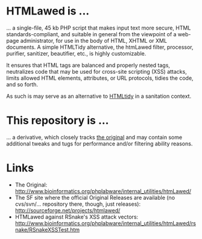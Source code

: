 HTMLawed is ...
===============

... a single-file, 45 kb PHP script that makes input text more secure, HTML standards-compliant, and 
suitable in general from the viewpoint of a web-page administrator, for use in the body of HTML, XHTML 
or XML documents. A simple HTMLTidy alternative, the htmLawed filter, processor, purifier, sanitizer, 
beautifier, etc., is highly customizable. 

It ensures that HTML tags are balanced and properly nested tags, neutralizes code that may be used 
for cross-site scripting (XSS) attacks, limits allowed HTML elements, attributes, or URL protocols, 
tidies the code, and so forth.

As such is may serve as an alternative to [HTMLtidy](http://en.wikipedia.org/wiki/HTML_Tidy) in a 
sanitation context.



This repository is ...
======================

... a derivative, which closely tracks [the original](http://www.bioinformatics.org/phplabware/internal_utilities/htmLawed/)
and may contain some additional tweaks and tugs for performance and/or filtering ability reasons.



Links
=====

* The Original: http://www.bioinformatics.org/phplabware/internal_utilities/htmLawed/
* The SF site where the official Original Releases are available (no cvs/svn/... repository there, though, just releases): http://sourceforge.net/projects/htmlawed/
* HTMLawed against RSnake's XSS attack vectors: http://www.bioinformatics.org/phplabware/internal_utilities/htmLawed/rsnake/RSnakeXSSTest.htm

